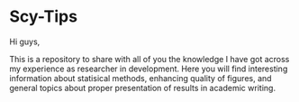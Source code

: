 # Scy-Tips
 
Hi guys,


This is a repository to share with all of you the knowledge I have got across my experience as researcher in development. Here you will find interesting information about statisical methods, enhancing quality of figures, and general topics about proper presentation of results in academic writing.
